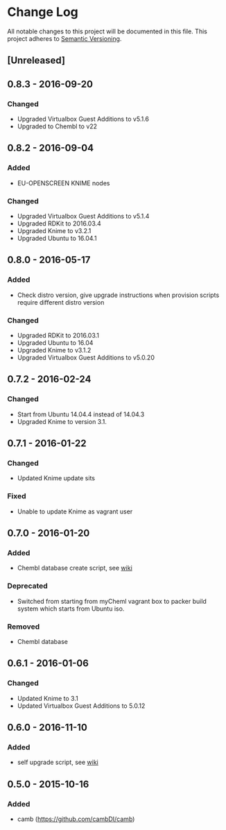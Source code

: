 # Change Log
All notable changes to this project will be documented in this file.
This project adheres to [Semantic Versioning](http://semver.org/).

## [Unreleased]

## 0.8.3 - 2016-09-20

### Changed

* Upgraded Virtualbox Guest Additions to v5.1.6
* Upgraded to Chembl to v22

## 0.8.2 - 2016-09-04

### Added

* EU-OPENSCREEN KNIME nodes

### Changed

* Upgraded Virtualbox Guest Additions to v5.1.4
* Upgraded RDKit to 2016.03.4
* Upgraded Knime to v3.2.1
* Upgraded Ubuntu to 16.04.1

## 0.8.0 - 2016-05-17

### Added

* Check distro version, give upgrade instructions when provision scripts require different distro version

### Changed

* Upgraded RDKit to 2016.03.1
* Upgraded Ubuntu to 16.04
* Upgraded Knime to v3.1.2
* Upgraded Virtualbox Guest Additions to v5.0.20

## 0.7.2 - 2016-02-24

### Changed

- Start from Ubuntu 14.04.4 instead of 14.04.3
- Upgraded Knime to version 3.1.

## 0.7.1 - 2016-01-22

### Changed

- Updated Knime update sits

### Fixed

- Unable to update Knime as vagrant user

## 0.7.0 - 2016-01-20

### Added

- Chembl database create script, see [wiki](https://github.com/NLeSC/Chemical-Analytics-Platform/wiki/Cheatsheet#chembl-database-tables)

### Deprecated

- Switched from starting from myCheml vagrant box to packer build system which starts from Ubuntu iso.

### Removed

- Chembl database

## 0.6.1 - 2016-01-06

### Changed

- Updated Knime to 3.1
- Updated Virtualbox Guest Additions to 5.0.12

## 0.6.0 - 2016-11-10

### Added

- self upgrade script, see [wiki](https://github.com/NLeSC/Chemical-Analytics-Platform/wiki/Cheatsheet#performing-a-self-upgrade)

## 0.5.0 - 2015-10-16

### Added

- camb (https://github.com/cambDI/camb)
